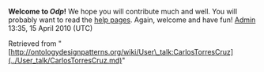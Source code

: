 __Welcome to _Odp_!__ We hope you will contribute much and well. 
You will probably want to read the [help pages](http://ontologydesignpatterns.org/wiki/Help:Contents "Help:Contents"). Again, welcome and have fun! [Admin](../User/ValentinaPresutti.md "User:ValentinaPresutti") 13:35, 15 April 2010 (UTC)





Retrieved from "[http://ontologydesignpatterns.org/wiki/User\_talk:CarlosTorresCruz](../User_talk/CarlosTorresCruz.md)"